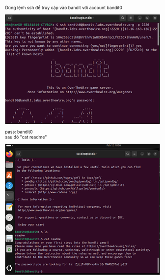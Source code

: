 Dùng lệnh ssh để truy cập vào bandit với account bandit0

![alt text](writeup/anh/1.png)

pass: bandit0\
sau đó "cat readme" 

![alt text](writeup/anh/2.png)